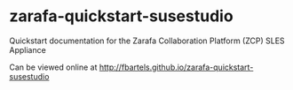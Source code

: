 zarafa-quickstart-susestudio
=================

Quickstart documentation for the Zarafa Collaboration Platform (ZCP) SLES Appliance

Can be viewed online at http://fbartels.github.io/zarafa-quickstart-susestudio
